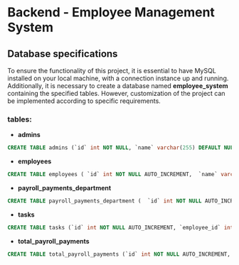 # Backend - Employee Management System

## Database specifications 

To ensure the functionality of this project, it is essential to have MySQL installed on your local machine, with a connection instance up and running. Additionally, it is necessary to create a database named __employee_system__ containing the specified tables. However, customization of the project can be implemented according to specific requirements.

### tables:

* __admins__
```sql
CREATE TABLE admins (`id` int NOT NULL, `name` varchar(255) DEFAULT NULL,  `email` varchar(255) NOT NULL, `password` varchar(255) NOT NULL, PRIMARY KEY (`id`))
```

* __employees__
```sql
CREATE TABLE employees ( `id` int NOT NULL AUTO_INCREMENT,  `name` varchar(255) NOT NULL,  `email` varchar(255) NOT NULL, `password` varchar(255) NOT NULL, `address` varchar(255) DEFAULT NULL, `position` varchar(50) DEFAULT NULL, `department` varchar(50) DEFAULT NULL, `salary` int DEFAULT NULL, `image` varchar(150) DEFAULT NULL, PRIMARY KEY (`id`))
```

* __payroll_payments_department__
```sql
CREATE TABLE payroll_payments_department (  `id` int NOT NULL AUTO_INCREMENT,  `month` varchar(20) NOT NULL, `year` int NOT NULL, `sales` int NOT NULL, `IT` int NOT NULL, `management` int NOT NULL, PRIMARY KEY (`id`)) 
```

* __tasks__
```sql
CREATE TABLE tasks (`id` int NOT NULL AUTO_INCREMENT, `employee_id` int NOT NULL, `title` varchar(100) NOT NULL, `detail` varchar(300) NOT NULL, `deadline` date NOT NULL, PRIMARY KEY (`id`), KEY `employee_id` (`employee_id`), CONSTRAINT `tasks_ibfk_1` FOREIGN KEY (`employee_id`) REFERENCES `employees` (`id`))
```

* __total_payroll_payments__
```sql
CREATE TABLE total_payroll_payments (`id` int NOT NULL AUTO_INCREMENT, `month` varchar(20) NOT NULL, `year` int NOT NULL,  `USD` int NOT NULL, PRIMARY KEY (`id`))
```
